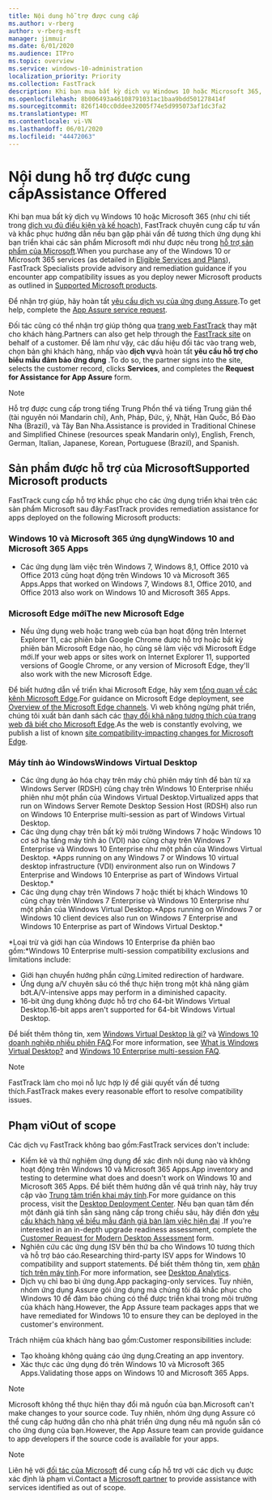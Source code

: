 ```yaml
---
title: Nội dung hỗ trợ được cung cấp
ms.author: v-rberg
author: v-rberg-msft
manager: jimmuir
ms.date: 6/01/2020
ms.audience: ITPro
ms.topic: overview
ms.service: windows-10-administration
localization_priority: Priority
ms.collection: FastTrack
description: Khi bạn mua bất kỳ dịch vụ Windows 10 hoặc Microsoft 365, FastTrack chuyên gia cung cấp hướng dẫn tư vấn và khắc phục để triển khai Windows 10 và Microsoft 365 Apps và ở lại up-to-date mà không có chi phí bổ sung (với một thuê bao đủ điều kiện).
ms.openlocfilehash: 8b006493a46108791031ac1baa9bdd501278414f
ms.sourcegitcommit: 826f140cc0ddee32005f74e5d995073af1dc3fa2
ms.translationtype: MT
ms.contentlocale: vi-VN
ms.lasthandoff: 06/01/2020
ms.locfileid: "44472063"
---
```

# <a name="assistance-offered"></a><span data-ttu-id="15cbb-103">Nội dung hỗ trợ được cung cấp</span><span class="sxs-lookup"><span data-stu-id="15cbb-103">Assistance Offered</span></span>  

<span data-ttu-id="15cbb-104">Khi bạn mua bất kỳ dịch vụ Windows 10 hoặc Microsoft 365 (như chi tiết trong [dịch vụ đủ điều kiện và kế hoạch](M365-eligible-services-and-plans.md)), FastTrack chuyên cung cấp tư vấn và khắc phục hướng dẫn nếu bạn gặp phải vấn đề tương thích ứng dụng khi bạn triển khai các sản phẩm Microsoft mới như được nêu trong [hỗ trợ sản phẩm của Microsoft](#supported-microsoft-products).</span><span class="sxs-lookup"><span data-stu-id="15cbb-104">When you purchase any of the Windows 10 or Microsoft 365 services (as detailed in [Eligible Services and Plans](M365-eligible-services-and-plans.md)), FastTrack Specialists provide advisory and remediation guidance if you encounter app compatibility issues as you deploy newer Microsoft products as outlined in [Supported Microsoft products](#supported-microsoft-products).</span></span>

<span data-ttu-id="15cbb-105">Để nhận trợ giúp, hãy hoàn tất [yêu cầu dịch vụ của ứng dụng Assure](https://go.microsoft.com/fwlink/?linkid=2022721).</span><span class="sxs-lookup"><span data-stu-id="15cbb-105">To get help, complete the [App Assure service request](https://go.microsoft.com/fwlink/?linkid=2022721).</span></span>

<span data-ttu-id="15cbb-106">Đối tác cũng có thể nhận trợ giúp thông qua [trang web FastTrack](https://go.microsoft.com/fwlink/?linkid=780698) thay mặt cho khách hàng.</span><span class="sxs-lookup"><span data-stu-id="15cbb-106">Partners can also get help through the [FastTrack site](https://go.microsoft.com/fwlink/?linkid=780698) on behalf of a customer.</span></span> <span data-ttu-id="15cbb-107">Để làm như vậy, các dấu hiệu đối tác vào trang web, chọn bản ghi khách hàng, nhấp vào **dịch vụ**và hoàn tất **yêu cầu hỗ trợ cho biểu mẫu đảm bảo ứng dụng** .</span><span class="sxs-lookup"><span data-stu-id="15cbb-107">To do so, the partner signs into the site, selects the customer record, clicks **Services**, and completes the **Request for Assistance for App Assure** form.</span></span>

> [!NOTE]
> <span data-ttu-id="15cbb-108">Hỗ trợ được cung cấp trong tiếng Trung Phồn thể và tiếng Trung giản thể (tài nguyên nói Mandarin chỉ), Anh, Pháp, Đức, ý, Nhật, Hàn Quốc, Bồ Đào Nha (Brazil), và Tây Ban Nha.</span><span class="sxs-lookup"><span data-stu-id="15cbb-108">Assistance is provided in Traditional Chinese and Simplified Chinese (resources speak Mandarin only), English, French, German, Italian, Japanese, Korean, Portuguese (Brazil), and Spanish.</span></span> 

## <a name="supported-microsoft-products"></a><span data-ttu-id="15cbb-109">Sản phẩm được hỗ trợ của Microsoft</span><span class="sxs-lookup"><span data-stu-id="15cbb-109">Supported Microsoft products</span></span>

<span data-ttu-id="15cbb-110">FastTrack cung cấp hỗ trợ khắc phục cho các ứng dụng triển khai trên các sản phẩm Microsoft sau đây:</span><span class="sxs-lookup"><span data-stu-id="15cbb-110">FastTrack provides remediation assistance for apps deployed on the following Microsoft products:</span></span>

### <a name="windows-10-and-microsoft-365-apps"></a><span data-ttu-id="15cbb-111">Windows 10 và Microsoft 365 ứng dụng</span><span class="sxs-lookup"><span data-stu-id="15cbb-111">Windows 10 and Microsoft 365 Apps</span></span>

- <span data-ttu-id="15cbb-112">Các ứng dụng làm việc trên Windows 7, Windows 8,1, Office 2010 và Office 2013 cũng hoạt động trên Windows 10 và Microsoft 365 Apps.</span><span class="sxs-lookup"><span data-stu-id="15cbb-112">Apps that worked on Windows 7, Windows 8.1, Office 2010, and Office 2013 also work on Windows 10 and Microsoft 365 Apps.</span></span>

### <a name="the-new-microsoft-edge"></a><span data-ttu-id="15cbb-113">Microsoft Edge mới</span><span class="sxs-lookup"><span data-stu-id="15cbb-113">The new Microsoft Edge</span></span>

- <span data-ttu-id="15cbb-114">Nếu ứng dụng web hoặc trang web của bạn hoạt động trên Internet Explorer 11, các phiên bản Google Chrome được hỗ trợ hoặc bất kỳ phiên bản Microsoft Edge nào, họ cũng sẽ làm việc với Microsoft Edge mới.</span><span class="sxs-lookup"><span data-stu-id="15cbb-114">If your web apps or sites work on Internet Explorer 11, supported versions of Google Chrome, or any version of Microsoft Edge, they'll also work with the new Microsoft Edge.</span></span>

<span data-ttu-id="15cbb-115">Để biết hướng dẫn về triển khai Microsoft Edge, hãy xem [tổng quan về các kênh Microsoft Edge](https://docs.microsoft.com/DeployEdge/microsoft-edge-channels).</span><span class="sxs-lookup"><span data-stu-id="15cbb-115">For guidance on Microsoft Edge deployment, see [Overview of the Microsoft Edge channels](https://docs.microsoft.com/DeployEdge/microsoft-edge-channels).</span></span> <span data-ttu-id="15cbb-116">Vì web không ngừng phát triển, chúng tôi xuất bản danh sách các [thay đổi khả năng tương thích của trang web đã biết cho Microsoft Edge](https://docs.microsoft.com/microsoft-edge/web-platform/site-impacting-changes).</span><span class="sxs-lookup"><span data-stu-id="15cbb-116">As the web is constantly evolving, we publish a list of known [site compatibility-impacting changes for Microsoft Edge](https://docs.microsoft.com/microsoft-edge/web-platform/site-impacting-changes).</span></span>

### <a name="windows-virtual-desktop"></a><span data-ttu-id="15cbb-117">Máy tính ảo Windows</span><span class="sxs-lookup"><span data-stu-id="15cbb-117">Windows Virtual Desktop</span></span>

- <span data-ttu-id="15cbb-118">Các ứng dụng ảo hóa chạy trên máy chủ phiên máy tính để bàn từ xa Windows Server (RDSH) cũng chạy trên Windows 10 Enterprise nhiều phiên như một phần của Windows Virtual Desktop.</span><span class="sxs-lookup"><span data-stu-id="15cbb-118">Virtualized apps that run on Windows Server Remote Desktop Session Host (RDSH) also run on Windows 10 Enterprise multi-session as part of Windows Virtual Desktop.</span></span>
- <span data-ttu-id="15cbb-119">Các ứng dụng chạy trên bất kỳ môi trường Windows 7 hoặc Windows 10 cơ sở hạ tầng máy tính ảo (VDI) nào cũng chạy trên Windows 7 Enterprise và Windows 10 Enterprise như một phần của Windows Virtual Desktop. \*</span><span class="sxs-lookup"><span data-stu-id="15cbb-119">Apps running on any Windows 7 or Windows 10 virtual desktop infrastructure (VDI) environment also run on Windows 7 Enterprise and Windows 10 Enterprise as part of Windows Virtual Desktop.\*</span></span>
- <span data-ttu-id="15cbb-120">Các ứng dụng chạy trên Windows 7 hoặc thiết bị khách Windows 10 cũng chạy trên Windows 7 Enterprise và Windows 10 Enterprise như một phần của Windows Virtual Desktop.\*</span><span class="sxs-lookup"><span data-stu-id="15cbb-120">Apps running on Windows 7 or Windows 10 client devices also run on Windows 7 Enterprise and Windows 10 Enterprise as part of Windows Virtual Desktop.\*</span></span>

<span data-ttu-id="15cbb-121">\*Loại trừ và giới hạn của Windows 10 Enterprise đa phiên bao gồm:</span><span class="sxs-lookup"><span data-stu-id="15cbb-121">\*Windows 10 Enterprise multi-session compatibility exclusions and limitations include:</span></span>
- <span data-ttu-id="15cbb-122">Giới hạn chuyển hướng phần cứng.</span><span class="sxs-lookup"><span data-stu-id="15cbb-122">Limited redirection of hardware.</span></span>
- <span data-ttu-id="15cbb-123">Ứng dụng a/V chuyên sâu có thể thực hiện trong một khả năng giảm bớt.</span><span class="sxs-lookup"><span data-stu-id="15cbb-123">A/V-intensive apps may perform in a diminished capacity.</span></span>
- <span data-ttu-id="15cbb-124">16-bit ứng dụng không được hỗ trợ cho 64-bit Windows Virtual Desktop.</span><span class="sxs-lookup"><span data-stu-id="15cbb-124">16-bit apps aren't supported for 64-bit Windows Virtual Desktop.</span></span>

<span data-ttu-id="15cbb-125">Để biết thêm thông tin, xem [Windows Virtual Desktop là gì?](https://docs.microsoft.com/azure/virtual-desktop/overview) và [Windows 10 doanh nghiệp nhiều phiên FAQ](https://docs.microsoft.com/azure/virtual-desktop/windows-10-multisession-faq).</span><span class="sxs-lookup"><span data-stu-id="15cbb-125">For more information, see [What is Windows Virtual Desktop?](https://docs.microsoft.com/azure/virtual-desktop/overview) and [Windows 10 Enterprise multi-session FAQ](https://docs.microsoft.com/azure/virtual-desktop/windows-10-multisession-faq).</span></span>

> [!NOTE]
> <span data-ttu-id="15cbb-126">FastTrack làm cho mọi nỗ lực hợp lý để giải quyết vấn đề tương thích.</span><span class="sxs-lookup"><span data-stu-id="15cbb-126">FastTrack makes every reasonable effort to resolve compatibility issues.</span></span> 

## <a name="out-of-scope"></a><span data-ttu-id="15cbb-127">Phạm vi</span><span class="sxs-lookup"><span data-stu-id="15cbb-127">Out of scope</span></span>

<span data-ttu-id="15cbb-128">Các dịch vụ FastTrack không bao gồm:</span><span class="sxs-lookup"><span data-stu-id="15cbb-128">FastTrack services don't include:</span></span>
- <span data-ttu-id="15cbb-129">Kiểm kê và thử nghiệm ứng dụng để xác định nội dung nào và không hoạt động trên Windows 10 và Microsoft 365 Apps.</span><span class="sxs-lookup"><span data-stu-id="15cbb-129">App inventory and testing to determine what does and doesn't work on Windows 10 and Microsoft 365 Apps.</span></span> <span data-ttu-id="15cbb-130">Để biết thêm hướng dẫn về quá trình này, hãy truy cập vào [Trung tâm triển khai máy tính](https://go.microsoft.com/fwlink/?linkid=2080140).</span><span class="sxs-lookup"><span data-stu-id="15cbb-130">For more guidance on this process, visit the [Desktop Deployment Center](https://go.microsoft.com/fwlink/?linkid=2080140).</span></span> <span data-ttu-id="15cbb-131">Nếu bạn quan tâm đến một đánh giá tính sẵn sàng nâng cấp trong chiều sâu, hãy điền đơn [yêu cầu khách hàng về biểu mẫu đánh giá bàn làm việc hiện đại](https://go.microsoft.com/fwlink/?linkid=2053818) .</span><span class="sxs-lookup"><span data-stu-id="15cbb-131">If you're interested in an in-depth upgrade readiness assessment, complete the [Customer Request for Modern Desktop Assessment](https://go.microsoft.com/fwlink/?linkid=2053818) form.</span></span>
- <span data-ttu-id="15cbb-132">Nghiên cứu các ứng dụng ISV bên thứ ba cho Windows 10 tương thích và hỗ trợ báo cáo.</span><span class="sxs-lookup"><span data-stu-id="15cbb-132">Researching third-party ISV apps for Windows 10 compatibility and support statements.</span></span> <span data-ttu-id="15cbb-133">Để biết thêm thông tin, xem [phân tích trên máy tính](https://docs.microsoft.com/sccm/desktop-analytics/overview).</span><span class="sxs-lookup"><span data-stu-id="15cbb-133">For more information, see [Desktop Analytics](https://docs.microsoft.com/sccm/desktop-analytics/overview).</span></span>
- <span data-ttu-id="15cbb-134">Dịch vụ chỉ bao bì ứng dụng.</span><span class="sxs-lookup"><span data-stu-id="15cbb-134">App packaging-only services.</span></span> <span data-ttu-id="15cbb-135">Tuy nhiên, nhóm ứng dụng Assure gói ứng dụng mà chúng tôi đã khắc phục cho Windows 10 để đảm bảo chúng có thể được triển khai trong môi trường của khách hàng.</span><span class="sxs-lookup"><span data-stu-id="15cbb-135">However, the App Assure team packages apps that we have remediated for Windows 10 to ensure they can be deployed in the customer's environment.</span></span>

<span data-ttu-id="15cbb-136">Trách nhiệm của khách hàng bao gồm:</span><span class="sxs-lookup"><span data-stu-id="15cbb-136">Customer responsibilities include:</span></span>
- <span data-ttu-id="15cbb-137">Tạo khoảng không quảng cáo ứng dụng.</span><span class="sxs-lookup"><span data-stu-id="15cbb-137">Creating an app inventory.</span></span>
- <span data-ttu-id="15cbb-138">Xác thực các ứng dụng đó trên Windows 10 và Microsoft 365 Apps.</span><span class="sxs-lookup"><span data-stu-id="15cbb-138">Validating those apps on Windows 10 and Microsoft 365 Apps.</span></span>

> [!NOTE]
> <span data-ttu-id="15cbb-139">Microsoft không thể thực hiện thay đổi mã nguồn của bạn.</span><span class="sxs-lookup"><span data-stu-id="15cbb-139">Microsoft can't make changes to your source code.</span></span> <span data-ttu-id="15cbb-140">Tuy nhiên, nhóm ứng dụng Assure có thể cung cấp hướng dẫn cho nhà phát triển ứng dụng nếu mã nguồn sẵn có cho ứng dụng của bạn.</span><span class="sxs-lookup"><span data-stu-id="15cbb-140">However, the App Assure team can provide guidance to app developers if the source code is available for your apps.</span></span>

> [!NOTE]
> <span data-ttu-id="15cbb-141">Liên hệ với [đối tác của Microsoft](https://go.microsoft.com/fwlink/?linkid=2080150) để cung cấp hỗ trợ với các dịch vụ được xác định là phạm vi.</span><span class="sxs-lookup"><span data-stu-id="15cbb-141">Contact a [Microsoft partner](https://go.microsoft.com/fwlink/?linkid=2080150) to provide assistance with services identified as out of scope.</span></span>


